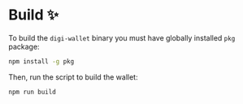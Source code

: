 # Build ✨

To build the `digi-wallet` binary you must have globally installed `pkg` package:

```sh
npm install -g pkg
```

Then, run the script to build the wallet:

```sh
npm run build
```